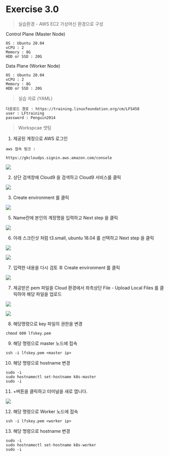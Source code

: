 # Exercise 3.0


> 실습환경 - AWS EC2 가상머신 환경으로 구성

Control Plane (Master Node)
```
OS : Ubuntu 20.04
vCPU : 2
Memory : 8G
HDD or SSD : 20G
```
Data Plane (Worker Node)
```
OS : Ubuntu 20.04
vCPU : 2
Memory : 8G
HDD or SSD : 20G
```

> 실습 자료 (YAML)

```
다운로드 경로 : https://training.linuxfoundation.org/cm/LFS458
user : LFtraining
password : Penguin2014
```

> Workspcae 셋팅

1. 제공된 계정으로 AWS 로그인

```
aws 접속 링크 :

https://gkcloudps.signin.aws.amazon.com/console
```

![](../img/awslogin.png)


2. 상단 검색창에 Cloud9 을 검색하고 Cloud9 서비스를 클릭

![](../img/cloud9.png)

3. Create environment 를 클릭

![](../img/create.png)

5. Name란에 본인의 계정명을 입력하고 Next step 을 클릭

![](../img/name.png)

6. 아래 스크린샷 처럼 t3.small, ubuntu 18.04 를 선택하고 Next step 을 클릭

![](../img/t3.png)

![](../img/ubuntu.png)

7. 입력한 내용을 다시 검토 후 Create environment 를 클릭

![](../img/next.png)

7. 제공받은 pem 파일을 Cloud 환경에서 좌측상단 File - Upload Local Files 를 클릭하여 해당 파일을 업로드

![](../img/uploadfile.png)

![](../img/key.png)


8. 해당명령으로 key 파일의 권한을 변경

```
chmod 600 lfskey.pem
```

9. 해당 명령으로 master 노드에 접속
```
ssh -i lfskey.pem <master ip>
```

10. 해당 명령으로 hostname 변경

```
sudo -i
sudo hostnamectl set-hostname k8s-master
sudo -i
```

11. +버튼을 클릭하고 터미널을 새로 엽니다.

![](../img/terminal.png)


12. 해당 명령으로 Worker 노드에 접속
```
ssh -i lfskey.pem <worker ip>
```

13. 해당 명령으로 hostname 변경

```
sudo -i
sudo hostnamectl set-hostname k8s-worker
sudo -i
```
